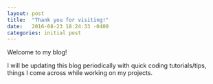 ```yaml
---
layout: post
title:  "Thank you for visiting!"
date:   2016-08-23 18:24:33 -0400
categories: initial post
---
```


Welcome to my blog!

I will be updating this blog periodically with quick coding tutorials/tips, things I 
come across while working on my projects.    